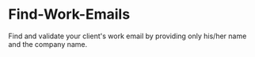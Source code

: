 # Find-Work-Emails
Find and validate your client's work email by providing only his/her name and the company name. 
